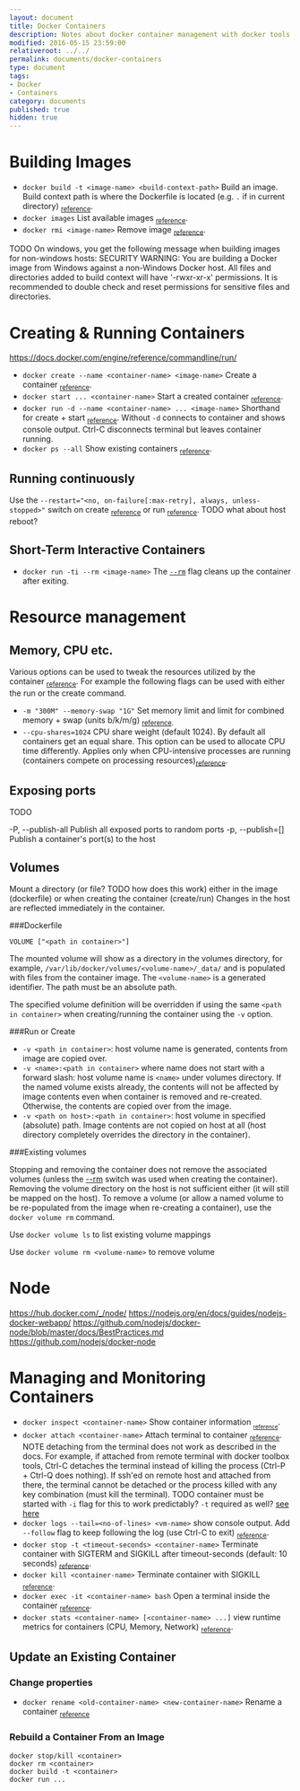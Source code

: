 ```yaml
---
layout: document
title: Docker Containers
description: Notes about docker container management with docker tools.
modified: 2016-05-15 23:59:00
relativeroot: ../../
permalink: documents/docker-containers
type: document
tags:
- Docker
- Containers
category: documents
published: true
hidden: true
---
```


Building Images
==================

- `docker build -t <image-name> <build-context-path>` Build an image. Build context path is where the Dockerfile is located (e.g. `.` if in current directory) <sub>[reference](https://docs.docker.com/engine/reference/commandline/build/)</sub>.
- `docker images` List available images <sub>[reference](https://docs.docker.com/engine/reference/commandline/images/)</sub>.
- `docker rmi <image-name>` Remove image <sub>[reference](https://docs.docker.com/engine/reference/commandline/rmi/)</sub>.

TODO On windows, you get the following message when building images for non-windows hosts: SECURITY WARNING: You are building a Docker image from Windows against a non-Windows Docker host. All files and directories added to build context will have '-rwxr-xr-x' permissions. It is recommended to double check and reset permissions for sensitive files and directories.

Creating & Running Containers
=============================

https://docs.docker.com/engine/reference/commandline/run/

- `docker create --name <container-name> <image-name>` Create a container <sub>[reference](https://docs.docker.com/engine/reference/commandline/create/)</sub>.
- `docker start ... <container-name>` Start a created container <sub>[reference](https://docs.docker.com/engine/reference/commandline/start/)</sub>.
- `docker run -d --name <container-name> ... <image-name>` Shorthand for create + start <sub>[reference](https://docs.docker.com/engine/reference/commandline/run/)</sub>. Without `-d` connects to container and shows console output. Ctrl-C disconnects terminal but leaves container running.
- `docker ps --all` Show existing containers <sub>[reference](https://docs.docker.com/engine/reference/commandline/ps/)</sub>.

Running continuously
--------------------

Use the `--restart="<no, on-failure[:max-retry], always, unless-stopped>"` switch on create <sub>[reference](https://docs.docker.com/engine/reference/commandline/create/)</sub> or run <sub>[reference](https://docs.docker.com/engine/reference/commandline/run/)</sub>. TODO what about host reboot?

Short-Term Interactive Containers
---------------------------------

- `docker run -ti --rm <image-name>` The [`--rm`](https://docs.docker.com/engine/reference/run/#clean-up-rm) flag cleans up the container after exiting.

Resource management
===================

Memory, CPU etc.
----------------

Various options can be used to tweak the resources utilized by the container <sub>[reference](https://docs.docker.com/engine/reference/run/)</sub>. For example the following flags can be used with either the run or the create command.

- `-m "300M" --memory-swap "1G"` Set memory limit and limit for combined memory + swap (units b/k/m/g) <sub>[reference](https://docs.docker.com/engine/reference/run/#user-memory-constraints).
- `--cpu-shares=1024` CPU share weight (default 1024). By default all containers get an equal share. This option can be used to allocate CPU time differently. Applies only when CPU-intensive processes are running (containers compete on processing resources)<sub>[reference](https://docs.docker.com/engine/reference/run/#cpu-share-constraint)</sub>.

Exposing ports
--------------

TODO

-P, --publish-all             Publish all exposed ports to random ports
-p, --publish=[]              Publish a container's port(s) to the host


Volumes
-------

Mount a directory (or file? TODO how does this work) either in the image (dockerfile)
or when creating the container (create/run)
Changes in the host are reflected immediately in the container.

###Dockerfile

```
VOLUME ["<path in container>"]
```

The mounted volume will show as a directory in the volumes directory, for example, `/var/lib/docker/volumes/<volume-name>/_data/` and is populated with files from the container image.
The `<volume-name>` is a generated identifier.
The path must be an absolute path.

The specified volume definition will be overridden if using the same `<path in container>` when creating/running the container using the `-v` option.

###Run or Create

- `-v <path in container>`: host volume name is generated, contents from image are copied over.
- `-v <name>:<path in container>` where name does not start with a forward slash: host volume name is `<name>` under volumes directory. If the named volume exists already, the contents will not be affected by image contents even when container is removed and re-created. Otherwise, the contents are copied over from the image.
- `-v <path on host>:<path in container>`: host volume in specified (absolute) path. Image contents are not copied on host at all (host directory completely overrides the directory in the container).

###Existing volumes

Stopping and removing the container does not remove the associated volumes (unless the [--rm](https://docs.docker.com/engine/reference/run/#clean-up-rm) switch was used when creating the container).
Removing the volume directory on the host is not sufficient either (it will still be mapped on the host). To remove a volume (or allow a named volume to be re-populated from the image when re-creating a container), use the `docker volume rm` command.

Use `docker volume ls` to list existing volume mappings

Use `docker volume rm <volume-name>` to remove volume

Node
=====

https://hub.docker.com/_/node/
https://nodejs.org/en/docs/guides/nodejs-docker-webapp/
https://github.com/nodejs/docker-node/blob/master/docs/BestPractices.md
https://github.com/nodejs/docker-node

Managing and Monitoring Containers
===========================

- `docker inspect <container-name>` Show container information <sub><sub>[reference](https://docs.docker.com/engine/reference/commandline/inspect/)</sub></sub>.
- `docker attach <container-name>` Attach terminal to container <sub>[reference](https://docs.docker.com/engine/reference/commandline/attach/)</sub>. NOTE detaching from the terminal does not work as described in the docs. For example, if attached from remote terminal with docker toolbox tools, Ctrl-C detaches the terminal instead of killing the process (Ctrl-P + Ctrl-Q does nothing). If ssh'ed on remote host and attached from there, the terminal cannot be detached or the process killed with any key combination (must kill the terminal). TODO container must be started with `-i` flag for this to work predictably? `-t` required as well? [see here](https://docs.docker.com/engine/quickstart/#running-an-interactive-shell)
- `docker logs --tail=<no-of-lines> <vm-name>` show console output. Add `--follow` flag to keep following the log (use Ctrl-C to exit) <sub>[reference](https://docs.docker.com/engine/reference/commandline/logs/)</sub>.
- `docker stop -t <timeout-seconds> <container-name>` Terminate container with SIGTERM and SIGKILL after timeout-seconds (default: 10 seconds) <sub>[reference](https://docs.docker.com/engine/reference/commandline/kill/)</sub>.
- `docker kill <container-name>` Terminate container with SIGKILL <sub>[reference](https://docs.docker.com/engine/reference/commandline/kill/)</sub>.
- `docker exec -it <container-name> bash` Open a terminal inside the container <sub>[reference](https://docs.docker.com/engine/reference/commandline/exec/)</sub>.
- `docker stats <container-name> [<container-name> ...]` view runtime metrics for containers (CPU, Memory, Network) <sub>[reference](https://docs.docker.com/engine/reference/commandline/stats/)</sub>.

Update an Existing Container
------

### Change properties

- `docker rename <old-container-name> <new-container-name>` Rename a container <sub>[reference](https://docs.docker.com/engine/reference/commandline/rename/)</sub>

### Rebuild a Container From an Image

```
docker stop/kill <container>
docker rm <container>
docker build -t <container>
docker run ...
```
